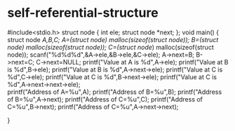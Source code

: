 # self-referential-structure
#include<stdio.h>
struct node
{
    int ele;
    struct node *next;
};
void main()
{
    struct node *A,*B,*C;
    A=(struct node*) malloc(sizeof(struct node));
    B=(struct node*) malloc(sizeof(struct node));
    C=(struct node*) malloc(sizeof(struct node));
    scanf("%d%d%d",&A->ele,&B->ele,&C->ele);
    A->next=B;
    B->next=C;
    C->next=NULL;
    printf("Value at A is %d",A->ele);
    printf("Value at B is %d",B->ele);
    printf("Value at B is %d",A->next->ele);
    printf("Value at C is %d",C->ele);
    printf("Value at C is %d",B->next->ele);
    printf("Value at C is %d",A->next->next->ele);  
    printf("Address of A=%u",A);
    printf("Address of B=%u",B);
    printf("Address of B=%u",A->next);
    printf("Address of C=%u",C);
    printf("Address of C=%u",B->next);
    printf("Address of C=%u",A->next->next);
    
}
